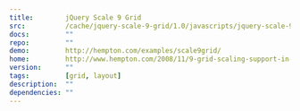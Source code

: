 ```yaml
---
title:        jQuery Scale 9 Grid
src:          /cache/jquery-scale-9-grid/1.0/javascripts/jquery-scale-9-grid.js
docs:         ""
repo:         ""
demo:         http://hempton.com/examples/scale9grid/
home:         http://www.hempton.com/2008/11/9-grid-scaling-support-in-javascriptcss/
version:      ""
tags:         [grid, layout]
description:  ""
dependencies: ""
---
```


